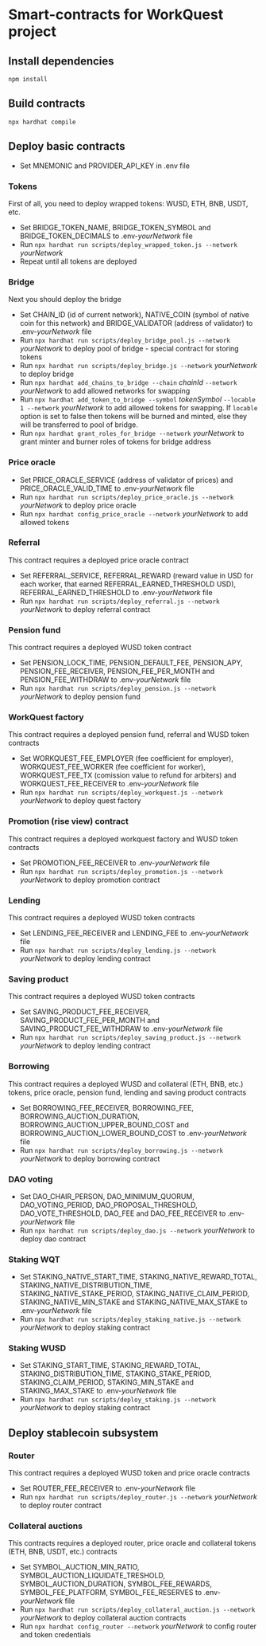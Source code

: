 # Smart-contracts for WorkQuest project

## Install dependencies
`npm install`

## Build contracts
`npx hardhat compile`

## Deploy basic contracts
* Set MNEMONIC and PROVIDER_API_KEY in .env file

### Tokens
First of all, you need to deploy wrapped tokens: WUSD, ETH, BNB, USDT, etc.
* Set BRIDGE_TOKEN_NAME, BRIDGE_TOKEN_SYMBOL and BRIDGE_TOKEN_DECIMALS to .env-_yourNetwork_ file
* Run `npx hardhat run scripts/deploy_wrapped_token.js --network` _yourNetwork_
* Repeat until all tokens are deployed

### Bridge
Next you should deploy the bridge
* Set CHAIN_ID (id of current network), NATIVE_COIN (symbol of native coin for this network) and BRIDGE_VALIDATOR (address of validator) to .env-_yourNetwork_ file
* Run `npx hardhat run scripts/deploy_bridge_pool.js --network` _yourNetwork_ to deploy pool of bridge - special contract for storing tokens
* Run `npx hardhat run scripts/deploy_bridge.js --network` _yourNetwork_ to deploy bridge
* Run `npx hardhat add_chains_to_bridge --chain` _chainId_ `--network` _yourNetwork_ to add allowed networks for swapping
* Run `npx hardhat add_token_to_bridge --symbol` _tokenSymbol_ `--locable 1 --network` _yourNetwork_ to add allowed tokens for swapping. If `locable` option is set to false then tokens will be burned and minted, else they will be transferred to pool of bridge.
* Run `npx hardhat grant_roles_for_bridge --network` _yourNetwork_ to grant minter and burner roles of tokens for bridge address

### Price oracle
* Set PRICE_ORACLE_SERVICE (address of validator of prices) and PRICE_ORACLE_VALID_TIME to .env-_yourNetwork_ file
* Run `npx hardhat run scripts/deploy_price_oracle.js --network` _yourNetwork_ to deploy price oracle
* Run `npx hardhat config_price_oracle --network` _yourNetwork_ to add allowed tokens

### Referral
This contract requires a deployed price oracle contract 
* Set REFERRAL_SERVICE, REFERRAL_REWARD (reward value in USD for each worker, that earned REFERRAL_EARNED_THRESHOLD USD), REFERRAL_EARNED_THRESHOLD to .env-_yourNetwork_ file
* Run `npx hardhat run scripts/deploy_referral.js --network` _yourNetwork_ to deploy referral contract

### Pension fund
This contract requires a deployed WUSD token contract
* Set PENSION_LOCK_TIME, PENSION_DEFAULT_FEE, PENSION_APY, PENSION_FEE_RECEIVER, PENSION_FEE_PER_MONTH and PENSION_FEE_WITHDRAW to .env-_yourNetwork_ file
* Run `npx hardhat run scripts/deploy_pension.js --network` _yourNetwork_ to deploy pension fund

### WorkQuest factory
This contract requires a deployed pension fund, referral and WUSD token contracts
* Set WORKQUEST_FEE_EMPLOYER (fee coefficient for employer), WORKQUEST_FEE_WORKER (fee coefficient for worker), WORKQUEST_FEE_TX (comission value to refund for arbiters) and WORKQUEST_FEE_RECEIVER to .env-_yourNetwork_ file
* Run `npx hardhat run scripts/deploy_workquest.js --network` _yourNetwork_ to deploy quest factory

### Promotion (rise view) contract
This contract requires a deployed workquest factory and WUSD token contracts
* Set PROMOTION_FEE_RECEIVER to .env-_yourNetwork_ file
* Run `npx hardhat run scripts/deploy_promotion.js --network` _yourNetwork_ to deploy promotion contract

### Lending
This contract requires a deployed WUSD token contracts
* Set LENDING_FEE_RECEIVER and LENDING_FEE to .env-_yourNetwork_ file
* Run `npx hardhat run scripts/deploy_lending.js --network` _yourNetwork_ to deploy lending contract

### Saving product
This contract requires a deployed WUSD token contracts
* Set SAVING_PRODUCT_FEE_RECEIVER, SAVING_PRODUCT_FEE_PER_MONTH and SAVING_PRODUCT_FEE_WITHDRAW to .env-_yourNetwork_ file
* Run `npx hardhat run scripts/deploy_saving_product.js --network` _yourNetwork_ to deploy lending contract

### Borrowing
This contract requires a deployed WUSD and collateral (ETH, BNB, etc.) tokens, price oracle, pension fund, lending and saving product contracts
* Set BORROWING_FEE_RECEIVER, BORROWING_FEE, BORROWING_AUCTION_DURATION, BORROWING_AUCTION_UPPER_BOUND_COST and BORROWING_AUCTION_LOWER_BOUND_COST to .env-_yourNetwork_ file
* Run `npx hardhat run scripts/deploy_borrowing.js --network` _yourNetwork_ to deploy borrowing contract

### DAO voting
* Set DAO_CHAIR_PERSON, DAO_MINIMUM_QUORUM, DAO_VOTING_PERIOD, DAO_PROPOSAL_THRESHOLD, DAO_VOTE_THRESHOLD, DAO_FEE and DAO_FEE_RECEIVER to .env-_yourNetwork_ file
* Run `npx hardhat run scripts/deploy_dao.js --network` _yourNetwork_ to deploy dao contract

### Staking WQT
* Set STAKING_NATIVE_START_TIME, STAKING_NATIVE_REWARD_TOTAL, STAKING_NATIVE_DISTRIBUTION_TIME, STAKING_NATIVE_STAKE_PERIOD, STAKING_NATIVE_CLAIM_PERIOD, STAKING_NATIVE_MIN_STAKE and STAKING_NATIVE_MAX_STAKE to .env-_yourNetwork_ file
* Run `npx hardhat run scripts/deploy_staking_native.js --network` _yourNetwork_ to deploy staking contract

### Staking WUSD
* Set STAKING_START_TIME, STAKING_REWARD_TOTAL, STAKING_DISTRIBUTION_TIME, STAKING_STAKE_PERIOD, STAKING_CLAIM_PERIOD, STAKING_MIN_STAKE and STAKING_MAX_STAKE to .env-_yourNetwork_ file
* Run `npx hardhat run scripts/deploy_staking.js --network` _yourNetwork_ to deploy staking contract

## Deploy stablecoin subsystem

### Router
This contract requires a deployed WUSD token and price oracle contracts
* Set ROUTER_FEE_RECEIVER to .env-_yourNetwork_ file
* Run `npx hardhat run scripts/deploy_router.js --network` _yourNetwork_ to deploy router contract

### Collateral auctions
This contracts requires a deployed router, price oracle and collateral tokens (ETH, BNB, USDT, etc.) contracts
* Set SYMBOL_AUCTION_MIN_RATIO, SYMBOL_AUCTION_LIQUIDATE_TRESHOLD, SYMBOL_AUCTION_DURATION, SYMBOL_FEE_REWARDS, SYMBOL_FEE_PLATFORM, SYMBOL_FEE_RESERVES to .env-_yourNetwork_ file
* Run `npx hardhat run scripts/deploy_collateral_auction.js --network` _yourNetwork_ to deploy collateral auction contracts
* Run `npx hardhat config_router --network` _yourNetwork_ to config router and token credentials

